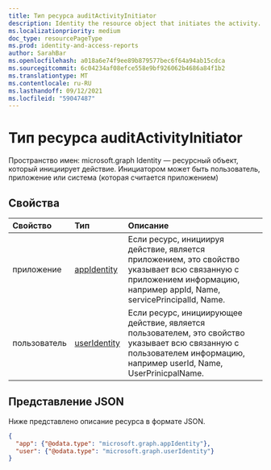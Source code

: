 ```yaml
---
title: Тип ресурса auditActivityInitiator
description: Identity the resource object that initiates the activity. Инициатором может быть пользователь, приложение или система (которая считается приложением)
ms.localizationpriority: medium
doc_type: resourcePageType
ms.prod: identity-and-access-reports
author: SarahBar
ms.openlocfilehash: a018a6e74f9ee89b879577bec6f64a94ab15cdca
ms.sourcegitcommit: 6c04234af08efce558e9bf926062b4686a84f1b2
ms.translationtype: MT
ms.contentlocale: ru-RU
ms.lasthandoff: 09/12/2021
ms.locfileid: "59047487"
---
```

# <a name="auditactivityinitiator-resource-type"></a>Тип ресурса auditActivityInitiator

Пространство имен: microsoft.graph Identity — ресурсный объект, который инициирует действие. Инициатором может быть пользователь, приложение или система (которая считается приложением)



## <a name="properties"></a>Свойства
| Свойство     | Тип   |Описание|
|:---------------|:--------|:----------|
|приложение|[appIdentity](appidentity.md)|Если ресурс, инициируя действие, является приложением, это свойство указывает всю связанную с приложением информацию, например appId, Name, servicePrincipalId, Name.|
|пользователь|[userIdentity](useridentity.md)|Если ресурс, инициирующее действие, является пользователем, это свойство указывает всю связанную с пользователем информацию, например userId, Name, UserPrinicpalName.|

## <a name="json-representation"></a>Представление JSON

Ниже представлено описание ресурса в формате JSON.

<!-- {
  "blockType": "resource",
  "optionalProperties": [

  ],
  "@odata.type": "microsoft.graph.auditActivityInitiator"
}-->

```json
{
  "app": {"@odata.type": "microsoft.graph.appIdentity"},
  "user": {"@odata.type": "microsoft.graph.userIdentity"}
}

```

<!-- uuid: 8fcb5dbc-d5aa-4681-8e31-b001d5168d79
2015-10-25 14:57:30 UTC -->
<!-- {
  "type": "#page.annotation",
  "description": "auditActivityInitiator resource",
  "keywords": "",
  "section": "documentation",
  "tocPath": ""
}-->


